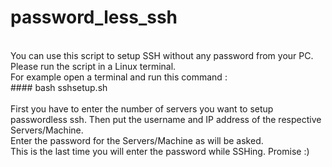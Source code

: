# password_less_ssh </br>
</br>
You can use this script to setup SSH without any password from your PC. </br>
Please run the script in a Linux terminal. </br>
For example open a terminal and run this command : </br>
#### bash sshsetup.sh </br>
</br>
First you have to enter the number of servers you want to setup passwordless ssh. Then put the username and IP address of the respective Servers/Machine. </br>
Enter the password for the Servers/Machine as will be asked. </br>
This is the last time you will enter the password while SSHing. Promise :)
